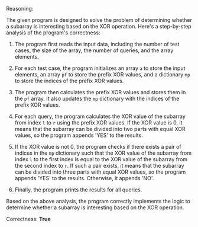 Reasoning:

The given program is designed to solve the problem of determining whether a subarray is interesting based on the XOR operation. Here's a step-by-step analysis of the program's correctness:

1. The program first reads the input data, including the number of test cases, the size of the array, the number of queries, and the array elements.

2. For each test case, the program initializes an array `a` to store the input elements, an array `pf` to store the prefix XOR values, and a dictionary `mp` to store the indices of the prefix XOR values.

3. The program then calculates the prefix XOR values and stores them in the `pf` array. It also updates the `mp` dictionary with the indices of the prefix XOR values.

4. For each query, the program calculates the XOR value of the subarray from index `l` to `r` using the prefix XOR values. If the XOR value is 0, it means that the subarray can be divided into two parts with equal XOR values, so the program appends 'YES' to the results.

5. If the XOR value is not 0, the program checks if there exists a pair of indices in the `mp` dictionary such that the XOR value of the subarray from index `l` to the first index is equal to the XOR value of the subarray from the second index to `r`. If such a pair exists, it means that the subarray can be divided into three parts with equal XOR values, so the program appends 'YES' to the results. Otherwise, it appends 'NO'.

6. Finally, the program prints the results for all queries.

Based on the above analysis, the program correctly implements the logic to determine whether a subarray is interesting based on the XOR operation.

Correctness: **True**
